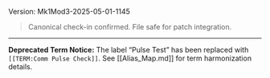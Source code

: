 Version: Mk1Mod3-2025-05-01-1145  
> Canonical check-in confirmed. File safe for patch integration.  
---  
**Deprecated Term Notice:** The label “Pulse Test” has been replaced with `[[TERM:Comm Pulse Check]]`. See [[Alias_Map.md]] for term harmonization details.